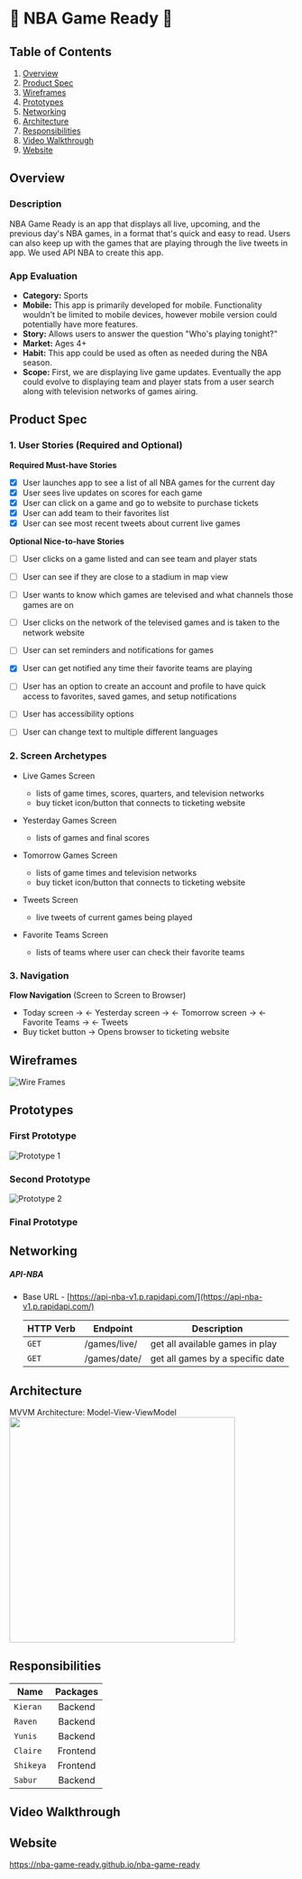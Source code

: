 # 🏀 NBA Game Ready 🏀


## Table of Contents
1. [Overview](#Overview)
2. [Product Spec](#Product-Spec)
3. [Wireframes](#Wireframes)
4. [Prototypes](#Prototypes)
5. [Networking](#Networking)
6. [Architecture](#Architecture)
7. [Responsibilities](#Responsibilities)
8. [Video Walkthrough](#Video-Walkthrough)
9. [Website](#Website)

## Overview
### Description

NBA Game Ready is an app that displays all live, upcoming, and the previous day's NBA games, in a format that's quick and easy to read. Users can also keep up with the games that are playing through the live tweets in app. We used API NBA to create this app.

### App Evaluation

- **Category:** Sports
- **Mobile:** This app is primarily developed for mobile. Functionality wouldn't be limited to mobile devices, however mobile version could potentially have more features.
- **Story:** Allows users to answer the question "Who's playing tonight?"
- **Market:** Ages 4+
- **Habit:** This app could be used as often as needed during the NBA season.
- **Scope:** First, we are displaying live game updates.  Eventually the app could evolve to displaying team and player stats from a user search along with television networks of games airing.

## Product Spec

### 1. User Stories (Required and Optional)

**Required Must-have Stories**

- [X] User launches app to see a list of all NBA games for the current day
- [X] User sees live updates on scores for each game
- [X] User can click on a game and go to website to purchase tickets
- [X] User can add team to their favorites list
- [X] User can see most recent tweets about current live games

**Optional Nice-to-have Stories**

- [ ] User clicks on a game listed and can see team and player stats
- [ ] User can see if they are close to a stadium in map view
- [ ] User wants to know which games are televised and what channels those games are on
- [ ] User clicks on the network of the televised games and is taken to the network website
- [ ] User can set reminders and notifications for games
- [X] User can get notified any time their favorite teams are playing
- [ ] User has an option to create an account and profile to have quick access to favorites, saved games, and setup notifications
- [ ] User has accessibility options
- [ ] User can change text to multiple different languages


### 2. Screen Archetypes

* Live Games Screen
   * lists of game times, scores, quarters, and television networks
   * buy ticket icon/button that connects to ticketing website
   
* Yesterday Games Screen
   * lists of games and final scores 
   
* Tomorrow Games Screen
   * lists of game times and television networks
   * buy ticket icon/button that connects to ticketing website
   
* Tweets Screen
   * live tweets of current games being played 

* Favorite Teams Screen
   * lists of teams where user can check their favorite teams
   
  

### 3. Navigation

**Flow Navigation** (Screen to Screen to Browser)

* Today screen -> <- Yesterday screen -> <- Tomorrow screen -> <- Favorite Teams -> <- Tweets
* Buy ticket button -> Opens browser to ticketing website

## Wireframes
<img src="wireframes2.jpg" title='Wire Frames' width='' />

## Prototypes
### First Prototype
<img src="pt1.jpg" title='Prototype 1' width='' />

### Second Prototype
<img src="pt2.jpg" title='Prototype 2' width='' />

### Final Prototype


## Networking

##### API-NBA
- Base URL - [https://api-nba-v1.p.rapidapi.com/](https://api-nba-v1.p.rapidapi.com/)

   HTTP Verb | Endpoint | Description
   ----------|----------|------------
    `GET`    | /games/live/ | get all available games in play
    `GET`    | /games/date/ | get all games by a specific date
    
    
## Architecture
MVVM Architecture: Model-View-ViewModel
<img src="MVVM3.png" height=400>

## Responsibilities

| Name | Packages |
| - | :-: |
| `Kieran` | Backend | 
| `Raven`  | Backend       |
| `Yunis`  | Backend |
| `Claire` | Frontend |
| `Shikeya` | Frontend |
| `Sabur` | Backend |

## Video Walkthrough

## Website
 https://nba-game-ready.github.io/nba-game-ready



